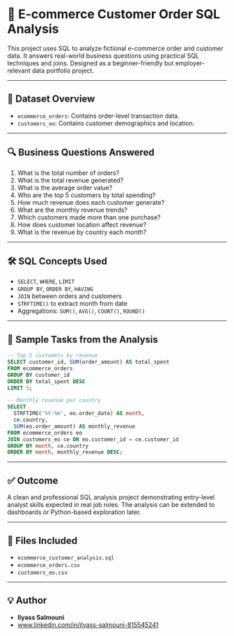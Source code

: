 # 🛒 E-commerce Customer Order SQL Analysis

This project uses SQL to analyze fictional e-commerce order and customer data. It answers real-world business questions using practical SQL techniques and joins. Designed as a beginner-friendly but employer-relevant data portfolio project.

---

## 📁 Dataset Overview

- `ecommerce_orders`: Contains order-level transaction data.
- `customers_eo`: Contains customer demographics and location.

---

## 🔍 Business Questions Answered

1. What is the total number of orders?
2. What is the total revenue generated?
3. What is the average order value?
4. Who are the top 5 customers by total spending?
5. How much revenue does each customer generate?
6. What are the monthly revenue trends?
7. Which customers made more than one purchase?
8. How does customer location affect revenue?
9. What is the revenue by country each month?

---

## 🛠️ SQL Concepts Used

- `SELECT`, `WHERE`, `LIMIT`
- `GROUP BY`, `ORDER BY`, `HAVING`
- `JOIN` between orders and customers
- `STRFTIME()` to extract month from date
- Aggregations: `SUM()`, `AVG()`, `COUNT()`, `ROUND()`

---

## 📌 Sample Tasks from the Analysis

```sql
-- Top 5 customers by revenue
SELECT customer_id, SUM(order_amount) AS total_spent
FROM ecommerce_orders
GROUP BY customer_id
ORDER BY total_spent DESC
LIMIT 5;

-- Monthly revenue per country
SELECT 
  STRFTIME('%Y-%m', eo.order_date) AS month,
  ce.country,
  SUM(eo.order_amount) AS monthly_revenue
FROM ecommerce_orders eo
JOIN customers_eo ce ON eo.customer_id = ce.customer_id
GROUP BY month, ce.country
ORDER BY month, monthly_revenue DESC;
```

---

## ✅ Outcome

A clean and professional SQL analysis project demonstrating entry-level analyst skills expected in real job roles. The analysis can be extended to dashboards or Python-based exploration later.

---

## 📂 Files Included

- `ecommerce_customer_analysis.sql`
- `ecommerce_orders.csv`
- `customers_eo.csv`

---

## 💡 Author

- **Ilyass Salmouni**
- www.linkedin.com/in/ilyass-salmouni-815545241
